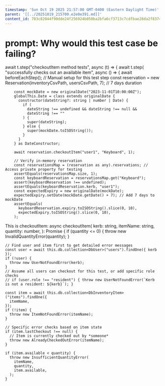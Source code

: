 ```yaml
---
timestamp: 'Sun Oct 19 2025 21:57:00 GMT-0400 (Eastern Daylight Time)'
parent: '[[../20251019_215700.e2e0e391.md]]'
content_id: 783c82044f90dde24f256924b050ba2bfa6cf3713c7cdfbae28da2f83745b75e
---
```


# prompt: Why would this test case be failing?

await t.step("checkoutItem method tests", async (t) => {
await t.step(
"successfully checks out an available item",
async () => {
await beforeEachStep(); // Manual setup for this test step
const reservation = new Reservation(inventoryCsvPath, usersCsvPath, 7); // 7 days duration

```
    const mockDate = new originalDate("2023-11-01T10:00:00Z");
    globalThis.Date = class extends originalDate {
      constructor(dateString?: string | number | Date) {
        if (
          dateString !== undefined && dateString !== null &&
          dateString !== ""
        ) {
          super(dateString);
        } else {
          super(mockDate.toISOString());
        }
      }
    } as DateConstructor;

    await reservation.checkoutItem("user1", "Keyboard", 1);
    
    // Verify in-memory reservation
    const reservationsMap = (reservation as any).reservations; // Access private property for testing
    assertEquals(reservationsMap.size, 1);
    const keyboardReservation = reservationsMap.get("Keyboard");
    assert(keyboardReservation !== undefined);
    assertEquals(keyboardReservation.kerb, "user1");
    const expectedExpiry = new originalDate(mockDate);
    expectedExpiry.setDate(mockDate.getDate() + 7); // Add 7 days to mockDate
    assertEquals(
      keyboardReservation.expiry.toISOString().slice(0, 10),
      expectedExpiry.toISOString().slice(0, 10),
    );
```

This is checkoutItem:
async checkoutItem(
kerb: string,
itemName: string,
quantity: number,
): Promise<void> {
if (quantity <= 0) {
throw new InvalidQuantityError(quantity);
}

```
// Find user and item first to get detailed error messages
const user = await this.db.collection<DbUser>("users").findOne({ kerb });
if (!user) {
  throw new UserNotFoundError(kerb);
}
// Assume all users can checkout for this test, or add specific role checks
// if (user.role !== "resident") { throw new UserNotFoundError(`Kerb is not a resident: ${kerb}`); }

const item = await this.db.collection<DbInventoryItem>("items").findOne({
  itemName,
});
if (!item) {
  throw new ItemNotFoundError(itemName);
}

// Specific error checks based on item state
if (item.lastCheckout !== null) {
  // Item is currently checked out by *someone*
  throw new AlreadyCheckedOutError(itemName);
}

if (item.available < quantity) {
  throw new InsufficientQuantityError(
    itemName,
    quantity,
    item.available,
  );
}
```
